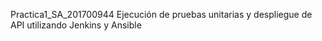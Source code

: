 Practica1_SA_201700944
Ejecución de pruebas unitarias y despliegue de API utilizando Jenkins y Ansible
